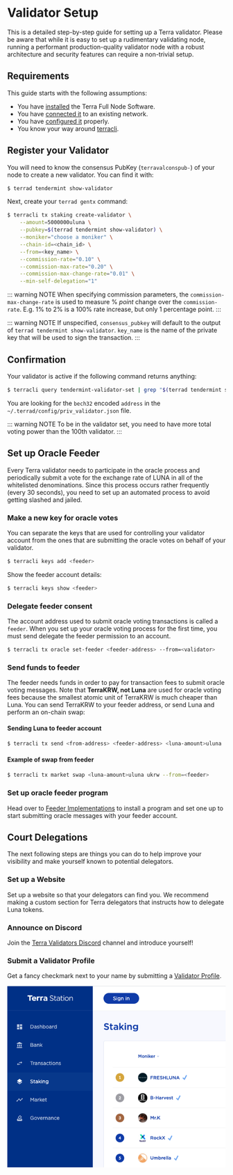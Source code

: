 # Validator Setup

This is a detailed step-by-step guide for setting up a Terra validator. Please be aware that while it is easy to set up a rudimentary validating node, running a performant production-quality validator node with a robust architecture and security features can require a non-trivial setup.

## Requirements

This guide starts with the following assumptions:

- You have [installed](../node/installation) the Terra Full Node Software.
- You have [connected it](../node/join-network) to an existing network.
- You have [configured it](../node/config) properly.
- You know your way around [terracli](../terracli).

## Register your Validator

You will need to know the consensus PubKey (`terravalconspub-`) of your node to create a new validator. You can find it with:

```bash
$ terrad tendermint show-validator
```

Next, create your `terrad gentx` command:

```bash
$ terracli tx staking create-validator \
    --amount=5000000uluna \
    --pubkey=$(terrad tendermint show-validator) \
    --moniker="choose a moniker" \
    --chain-id=<chain_id> \
    --from=<key_name> \
    --commission-rate="0.10" \
    --commission-max-rate="0.20" \
    --commission-max-change-rate="0.01" \
    --min-self-delegation="1"
```

::: warning NOTE
When specifying commission parameters, the `commission-max-change-rate` is used to measure % _point_ change over the `commission-rate`. E.g. 1% to 2% is a 100% rate increase, but only 1 percentage point.
:::

::: warning NOTE
If unspecified, `consensus_pubkey` will default to the output of `terrad tendermint show-validator`. `key_name` is the name of the private key that will be used to sign the transaction.
:::

## Confirmation

Your validator is active if the following command returns anything:

```bash
$ terracli query tendermint-validator-set | grep "$(terrad tendermint show-validator)"
```

You are looking for the `bech32` encoded `address` in the `~/.terrad/config/priv_validator.json` file.

::: warning NOTE
To be in the validator set, you need to have more total voting power than the 100th validator.
:::

## Set up Oracle Feeder

Every Terra validator needs to participate in the oracle process and periodically submit a vote for the exchange rate of LUNA in all of the whitelisted denominations. Since this process occurs rather frequently (every 30 seconds), you need to set up an automated process to avoid getting slashed and jailed.

### Make a new key for oracle votes

You can separate the keys that are used for controlling your validator account from the ones that are submitting the oracle votes on behalf of your validator.

```bash
$ terracli keys add <feeder>
```

Show the feeder account details:

```bash
$ terracli keys show <feeder>
```

### Delegate feeder consent

The account address used to submit oracle voting transactions is called a `feeder`. When you set up your oracle voting process for the first time, you must send delegate the feeder permission to an account.

```bash
$ terracli tx oracle set-feeder <feeder-address> --from=<validator>
```

### Send funds to feeder

The feeder needs funds in order to pay for transaction fees to submit oracle voting messages. Note that **TerraKRW, not Luna** are used for oracle voting fees because the smallest atomic unit of TerraKRW is much cheaper than Luna. You can send TerraKRW to your feeder address, or send Luna and perform an on-chain swap:

#### Sending Luna to feeder account

```bash
$ terracli tx send <from-address> <feeder-address> <luna-amount>uluna
```

#### Example of swap from feeder

```bash
$ terracli tx market swap <luna-amount>uluna ukrw --from=<feeder>
```

### Set up oracle feeder program

Head over to [Feeder Implementations](oracle/#feeder-implementations) to install a program and set one up to start submitting oracle messages with your feeder account.

## Court Delegations

The next following steps are things you can do to help improve your visibility and make yourself known to potential delegators.

### Set up a Website

Set up a website so that your delegators can find you. We recommend making a custom section for Terra delegators that instructs how to delegate Luna tokens.

### Announce on Discord

Join the [Terra Validators Discord](https://discord.gg/ZHBuKda) channel and introduce yourself!

### Submit a Validator Profile

Get a fancy checkmark next to your name by submitting a [Validator Profile](https://github.com/terra-project/validator-profiles).

![validator-profile](/img/screens/validator-check.png)
